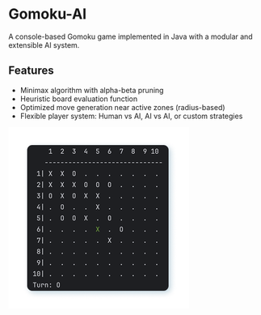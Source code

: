 # Gomoku-AI

A console-based Gomoku game implemented in Java with a modular and extensible AI system.

## Features

- Minimax algorithm with alpha-beta pruning
- Heuristic board evaluation function
- Optimized move generation near active zones (radius-based)
- Flexible player system: Human vs AI, AI vs AI, or custom strategies

<img src="src/img/screen.png">